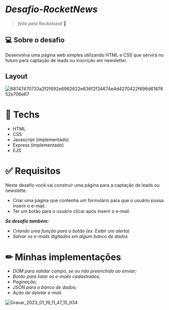 # *Desafio-RocketNews*
> *feito pela Rocketseat* 🚀



## 💻 **Sobre o desafio**
Desenvolva uma página web simples utilizando HTML e CSS que servirá no futuro para captação de leads ou inscrição em newsletter.

## **Layout**
![68747470733a2f2f692e6962622e636f2f34674e4d4270422f696d6167652e706e67](https://user-images.githubusercontent.com/89167170/213465316-cfc08ce1-b45b-4935-a5c3-bca2c6eb9cd7.png)

# 🚀 **Techs**
- HTML
- CSS
- Javascript (implementado)
- Express (implementado)
- EJS

# ✅ **Requisitos**
Neste desafio você vai construir uma página para a captação de leads ou newslette.
- Criar uma página que contenha um formulário para que o usuário possa inserir o e-mail.
- Ter um botão para o usuário clicar após inserir o e-mail.

***Se desafie também:***

- *Criando uma função para o botão (ex. Exibir um alerta)*
- *Salvar os e-mails digitados em algum banco de dados*

# ✏ **Minhas implementações**
- *DOM para validar campo, se ou não preenchido ao enviar;*
- *Botão para listar os e-mails cadastrados;*
- *Paginação*;
- *JSON para o banco de dados;*
- *Ação de deletar e-mail.*

![Gravar_2023_01_19_11_47_15_934](https://user-images.githubusercontent.com/89167170/213473442-df44b629-d31e-41f1-b0e1-b4cd6cd89b09.gif)

